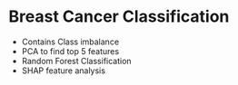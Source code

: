 # Breast Cancer Classification

- Contains Class imbalance
- PCA to find top 5 features
- Random Forest Classification
- SHAP feature analysis
